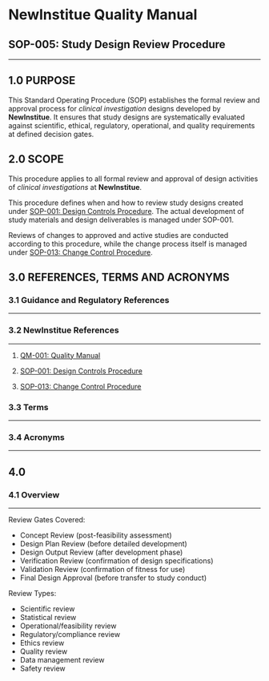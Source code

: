 # __NewInstitue__ Quality Manual
## SOP-005: Study Design Review Procedure
-----------------------------------------------------------------------

## 1.0 PURPOSE

This Standard Operating Procedure (SOP) establishes the formal review and
approval process for *clinical investigation* designs developed by __NewInstitue__.
It ensures that study designs are systematically evaluated against scientific,
ethical, regulatory, operational, and quality requirements at defined decision
gates.

## 2.0 SCOPE

This procedure applies to all formal review and approval of design activities of
*clinical investigations* at __NewInstitue__.

This procedure defines when and how to review study designs created under
[SOP-001: Design Controls Procedure](SOP-001--Design_Controls_Procedure.md).
The actual development of study materials and design deliverables is managed
under SOP-001.

Reviews of changes to approved and active studies are conducted according to
this procedure, while the change process itself is managed under
[SOP-013: Change Control Procedure](todo).

## 3.0 REFERENCES, TERMS AND ACRONYMS

### 3.1 Guidance and Regulatory References
-----------------------------------------------------------------------

### 3.2 __NewInstitue__ References 
-----------------------------------------------------------------------

1.  [QM-001: Quality Manual](QM-001--QualityManual.md)

2.  [SOP-001: Design Controls Procedure](SOP-001--Design_Controls_Procedure.md)

3.  [SOP-013: Change Control Procedure](todo)

### 3.3 Terms
-----------------------------------------------------------------------

### 3.4 Acronyms
-----------------------------------------------------------------------

## 4.0

### 4.1 Overview
-----------------------------------------------------------------------

Review Gates Covered:

- Concept Review (post-feasibility assessment)
- Design Plan Review (before detailed development)
- Design Output Review (after development phase)
- Verification Review (confirmation of design specifications)
- Validation Review (confirmation of fitness for use)
- Final Design Approval (before transfer to study conduct)

Review Types:

- Scientific review
- Statistical review
- Operational/feasibility review
- Regulatory/compliance review
- Ethics review
- Quality review
- Data management review
- Safety review

